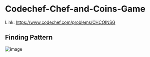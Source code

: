# Codechef-Chef-and-Coins-Game
Link: https://www.codechef.com/problems/CHCOINSG
## Finding Pattern
![image](https://user-images.githubusercontent.com/51401355/130584387-ea8a4fbb-c56d-4df9-afc0-1f041d294668.png)
